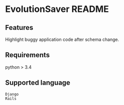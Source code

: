# EvolutionSaver README

## Features

Highlight buggy application code after schema change. 

## Requirements

python > 3.4

## Supported language
    Django
    Rails


